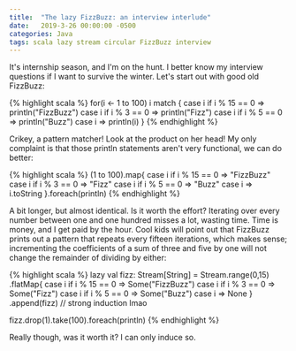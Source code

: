 ```yaml
---
title:  "The lazy FizzBuzz: an interview interlude"
date:   2019-3-26 00:00:00 -0500
categories: Java
tags: scala lazy stream circular FizzBuzz interview
---
```


It's internship season, and I'm on the hunt. I better know my interview
questions if I want to survive the winter. Let's start out with good old
FizzBuzz:

{% highlight scala %}
for(i <- 1 to 100) i match {
  case i if i % 15 == 0 => println("FizzBuzz")
  case i if i % 3 == 0 => println("Fizz")
  case i if i % 5 == 0 => println("Buzz")
  case i => println(i)
}
{% endhighlight %}

Crikey, a pattern matcher! Look at the product on her head! My only complaint
is that those println statements aren't very functional, we can do better:

{% highlight scala %}
(1 to 100).map{
  case i if i % 15 == 0 => "FizzBuzz"
  case i if i % 3 == 0 => "Fizz"
  case i if i % 5 == 0 => "Buzz"
  case i => i.toString
}.foreach(println)
{% endhighlight %}

A bit longer, but almost identical. Is it worth the effort? Iterating over
every number between one and one hundred misses a lot, wasting time. Time is
money, and I get paid by the hour. Cool kids will point out that FizzBuzz
prints out a pattern that repeats every fifteen iterations, which makes sense;
incrementing the coefficients of a sum of three and five by one will not change
the remainder of dividing by either:

{% highlight scala %}
lazy val fizz: Stream[String] = Stream.range(0,15)
  .flatMap{
    case i if i % 15 == 0 => Some("FizzBuzz")
    case i if i % 3 == 0 => Some("Fizz")
    case i if i % 5 == 0 => Some("Buzz")
    case i => None
  }
  .append(fizz) // strong induction lmao

fizz.drop(1).take(100).foreach(println)
{% endhighlight %}

Really though, was it worth it? I can only induce so.
